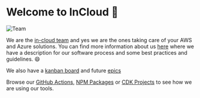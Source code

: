 # Welcome to InCloud 👋

![Team](https://github.com/in-cloud/.github/blob/main/images/incloud-team.jpg)

We are the [in-cloud team](https://github.com/orgs/topdanmark-incloud/teams/in-cloud/members)
and yes we are the ones taking care of your AWS and Azure solutions. You can find more information about us [here](https://topdanmark.sharepoint.com/sites/CloudCoreServices/) where we have a description for our software process and some best practices and guidelines. :smile:

We also have a [kanban board](https://dev.azure.com/Topdanmark/FNDN%20Cloud%20Core%20Services/_boards/board/t/Cloud%20Core%20Services%20Team/Stories) and future [epics](https://dev.azure.com/Topdanmark/FNDN%20Cloud%20Core%20Services/_backlogs/backlog/FNDN%20Cloud%20Core%20Services%20Portfolio/Epics)

Browse our [GitHub Actions](https://github.devops.topdanmark.cloud/search?q=topic%3Ain-cloud-github-action&type=Repositories), [NPM Packages](https://github.devops.topdanmark.cloud/search?q=topic%3Ain-cloud-npm-package&type=Repositories) or [CDK Projects](https://github.devops.topdanmark.cloud/search?q=topic%3Ain-cloud-cdk-project&type=Repositories) to see how we are using our tools.

